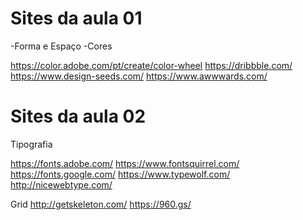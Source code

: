 # Sites da aula 01

-Forma e Espaço
-Cores

https://color.adobe.com/pt/create/color-wheel
https://dribbble.com/
https://www.design-seeds.com/
https://www.awwwards.com/

# Sites da aula 02

Tipografia

https://fonts.adobe.com/
https://www.fontsquirrel.com/
https://fonts.google.com/
https://www.typewolf.com/
http://nicewebtype.com/

Grid
http://getskeleton.com/
https://960.gs/
